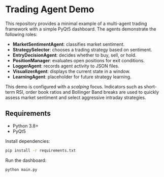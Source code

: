 # Trading Agent Demo

This repository provides a minimal example of a multi-agent trading framework with
a simple PyQt5 dashboard. The agents demonstrate the following roles:

- **MarketSentimentAgent**: classifies market sentiment.
- **StrategySelector**: chooses a trading strategy based on sentiment.
- **EntryDecisionAgent**: decides whether to buy, sell, or hold.
- **PositionManager**: evaluates open positions for exit conditions.
- **LoggerAgent**: records agent activity to JSON files.
- **VisualizerAgent**: displays the current state in a window.
- **LearningAgent**: placeholder for future strategy learning.

This demo is configured with a *scalping* focus. Indicators such as short-term
RSI, order book ratios and Bollinger Band breaks are used to quickly assess
market sentiment and select aggressive intraday strategies.

## Requirements

- Python 3.8+
- PyQt5

Install dependencies:

```bash
pip install -r requirements.txt
```

Run the dashboard:

```bash
python main.py
```
